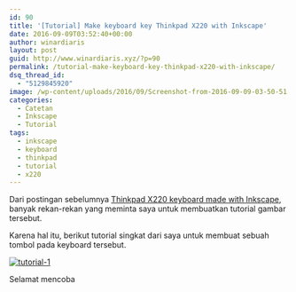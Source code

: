 ```yaml
---
id: 90
title: '[Tutorial] Make keyboard key Thinkpad X220 with Inkscape'
date: 2016-09-09T03:52:40+00:00
author: winardiaris
layout: post
guid: http://www.winardiaris.xyz/?p=90
permalink: /tutorial-make-keyboard-key-thinkpad-x220-with-inkscape/
dsq_thread_id:
  - "5129845920"
image: /wp-content/uploads/2016/09/Screenshot-from-2016-09-09-03-50-51.png
categories:
  - Catetan
  - Inkscape
  - Tutorial
tags:
  - inkscape
  - keyboard
  - thinkpad
  - tutorial
  - x220
---
```

Dari postingan sebelumnya  <a href="http://www.winardiaris.xyz/source-thinkpad-x220-keyboard-make-with-inkscape/" target="_blank">Thinkpad X220 keyboard made with Inkscape</a>, banyak rekan-rekan yang meminta saya untuk membuatkan tutorial gambar tersebut.

Karena hal itu, berikut tutorial singkat dari saya untuk membuat sebuah tombol pada keyboard tersebut.

[<img class="alignnone wp-image-91 size-full" src="https://i1.wp.com/www.winardiaris.xyz/wp-content/uploads/2016/09/Tutorial-1.png?resize=700%2C772" alt="tutorial-1" srcset="https://i1.wp.com/www.winardiaris.xyz/wp-content/uploads/2016/09/Tutorial-1.png?w=3898 3898w, https://i1.wp.com/www.winardiaris.xyz/wp-content/uploads/2016/09/Tutorial-1.png?resize=272%2C300 272w, https://i1.wp.com/www.winardiaris.xyz/wp-content/uploads/2016/09/Tutorial-1.png?resize=768%2C847 768w, https://i1.wp.com/www.winardiaris.xyz/wp-content/uploads/2016/09/Tutorial-1.png?resize=928%2C1024 928w, https://i1.wp.com/www.winardiaris.xyz/wp-content/uploads/2016/09/Tutorial-1.png?w=1400 1400w, https://i1.wp.com/www.winardiaris.xyz/wp-content/uploads/2016/09/Tutorial-1.png?w=2100 2100w" sizes="(max-width: 700px) 100vw, 700px" data-recalc-dims="1" />](https://i1.wp.com/www.winardiaris.xyz/wp-content/uploads/2016/09/Tutorial-1.png)

Selamat mencoba